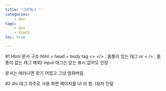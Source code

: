 ```yaml
---
title: "[HTML] "
categories:
    - dev
tags:
    - dev
    - html5
toc: true

---
```


#1 Html 문서 구조
html > head + body
tag <> </> : 몸통이 있는 태그 or <   /> : 몸통이 없는 태그 예외) input 태그는 닫는 표시 없어도 인정

문서는 에러나면 찾기 어렵고 그냥 멈춰버림.

#2 div 태그 위주로 사용
화면 페이지를 UI 라 함. (유저 인텊


<!--stackedit_data:
eyJoaXN0b3J5IjpbMTgyOTA0MDI4MV19
-->
